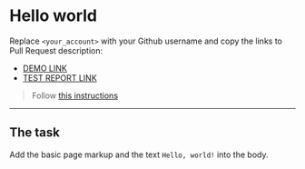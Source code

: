 # Hello world
Replace `<your_account>` with your Github username and copy the links to Pull Request description:
- [DEMO LINK](https://ulia-mk.github.io/layout_hello-world/)
- [TEST REPORT LINK](https://ulia-mk.github.io/layout_hello-world/report/html_report/)

> Follow [this instructions](https://mate-academy.github.io/layout_task-guideline/#how-to-solve-the-layout-tasks-on-github)
___

## The task 
Add the basic page markup and the text `Hello, world!` into the body.
